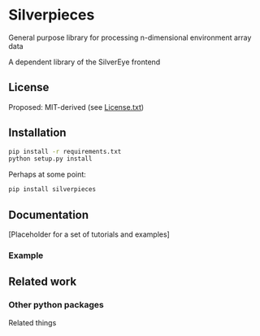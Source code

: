 # Silverpieces

General purpose library for processing n-dimensional environment array data

A dependent library of the SilverEye frontend

## License

Proposed: MIT-derived (see [License.txt](./LICENSE.txt))

## Installation

```sh
pip install -r requirements.txt
python setup.py install
```

Perhaps at some point:

```sh
pip install silverpieces
```

## Documentation

[Placeholder for a set of tutorials and examples]

### Example

## Related work

### Other python packages

Related things